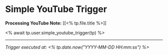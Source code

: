 # Simple YouTube Trigger

**Processing YouTube Note:** [[<% tp.file.title %>]]

<% await tp.user.simple_youtube_trigger(tp) %>

---
*Trigger executed at: <% tp.date.now("YYYY-MM-DD HH:mm:ss") %>*
